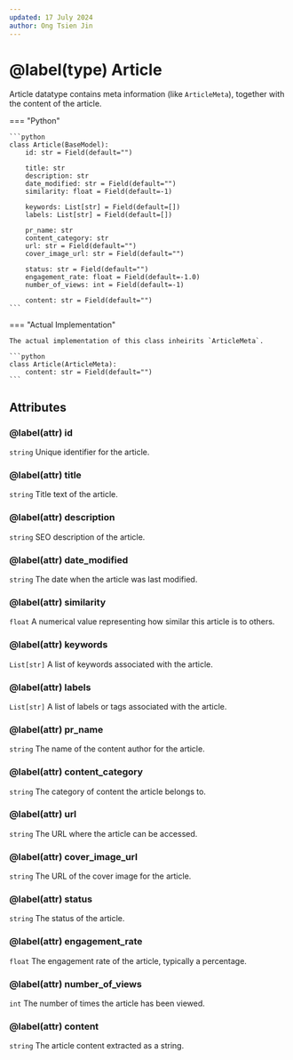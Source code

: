 ```yaml
---
updated: 17 July 2024
author: Ong Tsien Jin
---
```


# @label(type) Article

Article datatype contains meta information (like `ArticleMeta`), together with the content of the article.

=== "Python"

    ```python
    class Article(BaseModel):
        id: str = Field(default="")

        title: str
        description: str
        date_modified: str = Field(default="")
        similarity: float = Field(default=-1)

        keywords: List[str] = Field(default=[])
        labels: List[str] = Field(default=[])

        pr_name: str
        content_category: str
        url: str = Field(default="")
        cover_image_url: str = Field(default="")

        status: str = Field(default="")
        engagement_rate: float = Field(default=-1.0)
        number_of_views: int = Field(default=-1)

        content: str = Field(default="")
    ```

=== "Actual Implementation"

    The actual implementation of this class inheirits `ArticleMeta`.

    ```python
    class Article(ArticleMeta):
        content: str = Field(default="")
    ```

## Attributes

### @label(attr) id

`string` Unique identifier for the article.

### @label(attr) title

`string` Title text of the article.

### @label(attr) description

`string` SEO description of the article.

### @label(attr) date_modified

`string` The date when the article was last modified.

### @label(attr) similarity

`float` A numerical value representing how similar this article is to others.

### @label(attr) keywords

`List[str]` A list of keywords associated with the article.

### @label(attr) labels

`List[str]` A list of labels or tags associated with the article.

### @label(attr) pr_name

`string` The name of the content author for the article.

### @label(attr) content_category

`string` The category of content the article belongs to.

### @label(attr) url

`string` The URL where the article can be accessed.

### @label(attr) cover_image_url

`string` The URL of the cover image for the article.

### @label(attr) status

`string` The status of the article.

### @label(attr) engagement_rate

`float` The engagement rate of the article, typically a percentage.

### @label(attr) number_of_views

`int` The number of times the article has been viewed.

### @label(attr) content

`string` The article content extracted as a string.
